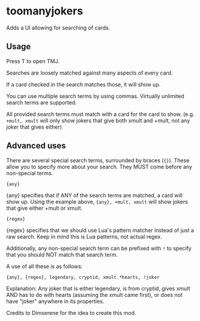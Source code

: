 # toomanyjokers
Adds a UI allowing for searching of cards.

## Usage
Press T to open TMJ.

Searches are loosely matched against many aspects of every card.

If a card checked in the search matches those, it will show up.

You can use multiple search terms by using commas. Virtually unlimited search terms are supported.

All provided search terms must match with a card for the card to show. (e.g. `+mult, xmult` will only show jokers that give both xmult and +mult, not any joker that gives either)

## Advanced uses

There are several special search terms, surrounded by braces (`{}`). These allow you to specify more about your search. They MUST come before any non-special terms.

`{any}`

{any} specifies that if ANY of the search terms are matched, a card will show up. Using the example above, `{any}, +mult, xmult` will show jokers that give either +mult or xmult.

`{regex}`

{regex} specifies that we should use Lua's pattern matcher instead of just a raw search. Keep in mind this is Lua patterns, not actual regex.

Additionally, any non-special search term can be prefixed with `!` to specify that you should NOT match that search term.

A use of all these is as follows:

`{any}, {regex}, legendary, cryptid, xmult.*hearts, !joker`

Explanation: Any joker that is either legendary, is from cryptid, gives xmult AND has to do with hearts (assuming the xmult came first), or does not have "joker" anywhere in its properties.

Credits to Dimserene for the idea to create this mod.

